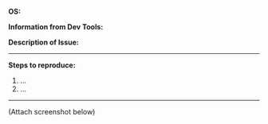 **OS:** 

**Information from Dev Tools:** 

**Description of Issue:**  


* * *


**Steps to reproduce:**

1. ...
2. ...


* * *

(Attach screenshot below)
